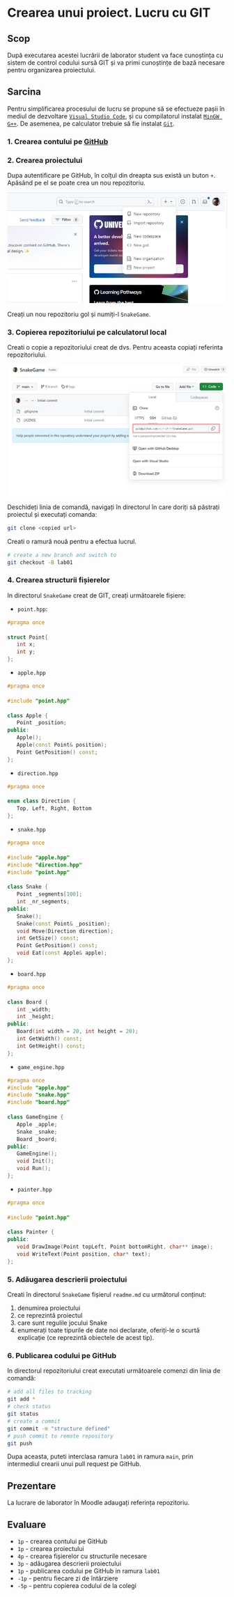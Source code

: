 # Crearea unui proiect. Lucru cu GIT

## Scop

După executarea acestei lucrării de laborator student va face cunoștința cu sistem de control codului sursă GIT și va primi cunoștințe de bază necesare pentru organizarea proiectului.

## Sarcina

Pentru simplificarea procesului de lucru se propune să se efectueze pașii în mediul de dezvoltare [`Visual Studio Code`](https://code.visualstudio.com/Download), și cu compilatorul instalat [`MinGW G++`](https://sourceforge.net/projects/mingw-w64/). De asemenea, pe calculator trebuie să fie instalat [`Git`](https://git-scm.com/downloads).

### 1. Crearea contului pe [GitHub](https://github.com/)

### 2. Crearea proiectului

Dupa autentificare pe GitHub, în colțul din dreapta sus există un buton `+`. Apăsând pe el se poate crea un nou repozitoriu.

![new repo](./images/image01.png)

Creați un nou repozitoriu gol și numiți-l `SnakeGame`.

### 3. Copierea repozitoriului pe calculatorul local

Creati o copie a repozitoriului creat de dvs. Pentru aceasta copiați referinta repozitoriului.

![repo ref](./images/image02.png)

Deschideți linia de comandă, navigați în directorul în care doriți să păstrați proiectul și executați comanda:

```bash
git clone <copied url>
```

Creati o ramură nouă pentru a efectua lucrul.

```bash
# create a new branch and switch to
git checkout -B lab01
```

### 4. Crearea structurii fișierelor

In directorul `SnakeGame` creat de GIT, creați următoarele fișiere:

- `point.hpp`:

```cpp
#pragma once

struct Point{
   int x;
   int y;
};
```

- `apple.hpp`

```cpp
#pragma once

#include "point.hpp"

class Apple {
   Point _position;
public:
   Apple();
   Apple(const Point& position);
   Point GetPosition() const;
};
```

- `direction.hpp`

```cpp
#pragma once

enum class Direction {
   Top, Left, Right, Bottom
};
```

- `snake.hpp`
  
```cpp
#pragma once

#include "apple.hpp"
#include "direction.hpp"
#include "point.hpp"

class Snake {
   Point _segments[100];
   int _nr_segments;
public:
   Snake();
   Snake(const Point& _position);
   void Move(Direction direction);
   int GetSize() const;
   Point GetPosition() const;
   void Eat(const Apple& apple);
};
```

- `board.hpp`

```cpp
#pragma once

class Board {
   int _width;
   int _height;
public:
   Board(int width = 20, int height = 20);
   int GetWidth() const;
   int GetHeight() const;
};
```

- `game_engine.hpp`

```cpp
#pragma once
#include "apple.hpp"
#include "snake.hpp"
#include "board.hpp"

class GameEngine {
   Apple _apple;
   Snake _snake;
   Board _board;
public:
   GameEngine();
   void Init();
   void Run();
};
```

- `painter.hpp`

```cpp
#pragma once

#include "point.hpp"

class Painter {
public:
   void DrawImage(Point topLeft, Point bottomRight, char** image);
   void WriteText(Point position, char* text);
};
```

### 5. Adăugarea descrierii proiectului

Creati în directorul `SnakeGame` fișierul `readme.md` cu următorul conținut:

1. denumirea proiectului
2. ce reprezintă proiectul
3. care sunt regulile jocului Snake
4. enumerați toate tipurile de date noi declarate, oferiți-le o scurtă explicație (ce reprezintă obiectele de acest tip).

### 6. Publicarea codului pe GitHub

In directorul repozitoriului creat executati următoarele comenzi din linia de comandă:

```bash
# add all files to tracking
git add *
# check status
git status
# create a commit
git commit -m "structure defined"
# push commit to remote repository
git push
```

Dupa aceasta, puteti interclasa ramura `lab01` in ramura `main`, prin intermediul crearii unui pull request pe GitHub.

## Prezentare

La lucrare de laborator în Moodle adaugați referința repozitoriu.

## Evaluare

- `1p` - crearea contului pe GitHub
- `1p` - crearea proiectului
- `4p` - crearea fișierelor cu structurile necesare
- `3p` - adăugarea descrierii proiectului
- `1p` - publicarea codului pe GitHub in ramura `lab01`
- `-1p` - pentru fiecare zi de întârziere
- `-5p` - pentru copierea codului de la colegi
